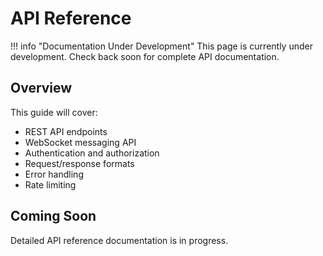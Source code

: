 # API Reference

!!! info "Documentation Under Development"
    This page is currently under development. Check back soon for complete API documentation.

## Overview

This guide will cover:

- REST API endpoints
- WebSocket messaging API
- Authentication and authorization
- Request/response formats
- Error handling
- Rate limiting

## Coming Soon

Detailed API reference documentation is in progress.
